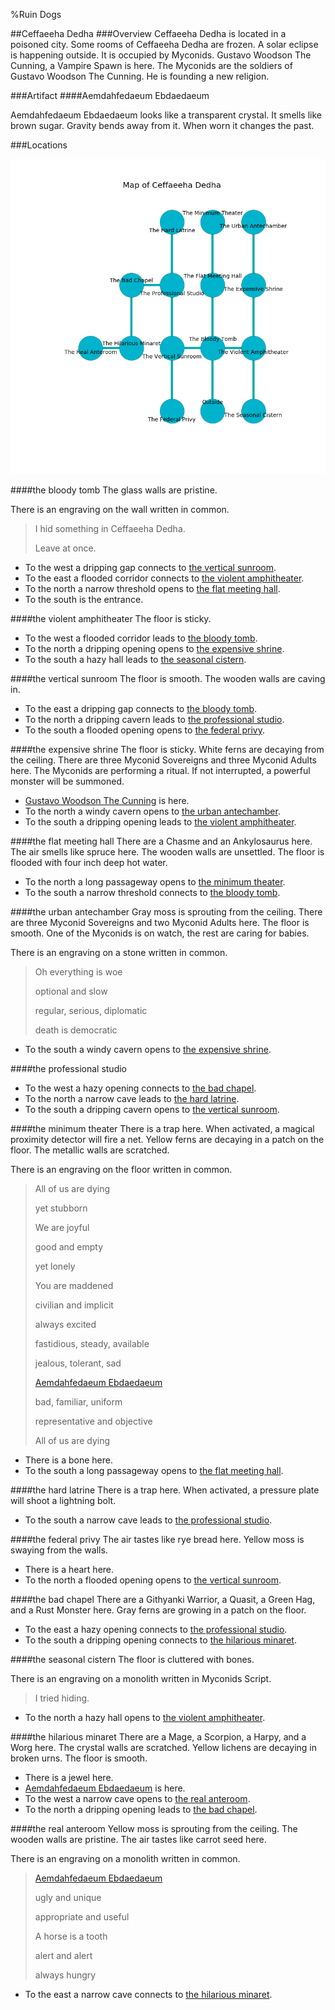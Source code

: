 %Ruin Dogs

##Ceffaeeha Dedha
###Overview
Ceffaeeha Dedha is located in a poisoned city. Some rooms of Ceffaeeha Dedha are frozen. A solar eclipse is happening outside. It is occupied by Myconids. <a name="Gustavo-Woodson-The-Cunning"></a>Gustavo Woodson The Cunning, a Vampire Spawn is here. The Myconids are the soldiers of Gustavo Woodson The Cunning. He  is founding a new religion. 



###Artifact
####<a name="Aemdahfedaeum-Ebdaedaeum"></a>Aemdahfedaeum Ebdaedaeum


Aemdahfedaeum Ebdaedaeum looks like a transparent crystal. It smells like brown sugar. Gravity bends away from it. When worn it changes the past. 





###Locations


![](../v2/images/Ceffaeeha-Dedha.png)

####<a name="the-bloody-tomb"></a>the bloody tomb
The glass walls are pristine. 

There is an engraving on the wall written in common. 

> I hid something in Ceffaeeha Dedha.
>
> Leave at once.
>


* To the west a dripping gap connects to [the vertical sunroom](#the-vertical-sunroom).
* To the east a flooded corridor connects to [the violent amphitheater](#the-violent-amphitheater).
* To the north a narrow threshold opens to [the flat meeting hall](#the-flat-meeting-hall).
* To the south is the entrance.


####<a name="the-violent-amphitheater"></a>the violent amphitheater
The floor is sticky. 



* To the west a flooded corridor leads to [the bloody tomb](#the-bloody-tomb).
* To the north a dripping opening opens to [the expensive shrine](#the-expensive-shrine).
* To the south a hazy hall leads to [the seasonal cistern](#the-seasonal-cistern).


####<a name="the-vertical-sunroom"></a>the vertical sunroom
The floor is smooth. The wooden walls are caving in. 



* To the east a dripping gap connects to [the bloody tomb](#the-bloody-tomb).
* To the north a dripping cavern leads to [the professional studio](#the-professional-studio).
* To the south a flooded opening opens to [the federal privy](#the-federal-privy).


####<a name="the-expensive-shrine"></a>the expensive shrine
The floor is sticky. White ferns are decaying from the ceiling. There are three Myconid Sovereigns and three Myconid Adults here. The Myconids are performing a ritual. If not interrupted, a powerful monster will be summoned. 



* [Gustavo Woodson The Cunning](#Gustavo-Woodson-The-Cunning) is here.
* To the north a windy cavern opens to [the urban antechamber](#the-urban-antechamber).
* To the south a dripping opening leads to [the violent amphitheater](#the-violent-amphitheater).


####<a name="the-flat-meeting-hall"></a>the flat meeting hall
There are a Chasme and an Ankylosaurus here. The air smells like spruce here. The wooden walls are unsettled. The floor is flooded with four inch deep hot water. 



* To the north a long passageway opens to [the minimum theater](#the-minimum-theater).
* To the south a narrow threshold connects to [the bloody tomb](#the-bloody-tomb).


####<a name="the-urban-antechamber"></a>the urban antechamber
Gray moss is sprouting from the ceiling. There are three Myconid Sovereigns and two Myconid Adults here. The floor is smooth. One of the Myconids is on watch, the rest are caring for babies. 

There is an engraving on a stone written in common. 

> Oh everything is woe
>
> optional and slow
>
> regular, serious, diplomatic
>
> death is democratic
>


* To the south a windy cavern opens to [the expensive shrine](#the-expensive-shrine).


####<a name="the-professional-studio"></a>the professional studio




* To the west a hazy opening connects to [the bad chapel](#the-bad-chapel).
* To the north a narrow cave leads to [the hard latrine](#the-hard-latrine).
* To the south a dripping cavern opens to [the vertical sunroom](#the-vertical-sunroom).


####<a name="the-minimum-theater"></a>the minimum theater
There is a trap here. When activated, a magical proximity detector will fire a net. Yellow ferns are decaying in a patch on the floor. The metallic walls are scratched. 

There is an engraving on the floor written in common. 

> All of us are dying
>
> yet stubborn
>
> We are joyful
>
> good and empty
>
> yet lonely
>
> You are maddened
>
> civilian and implicit
>
> always excited
>
> fastidious, steady, available
>
> jealous, tolerant, sad
>
> [Aemdahfedaeum Ebdaedaeum](#Aemdahfedaeum-Ebdaedaeum)
>
> bad, familiar, uniform
>
> representative and objective
>
> All of us are dying
>


* There is a bone here.
* To the south a long passageway opens to [the flat meeting hall](#the-flat-meeting-hall).


####<a name="the-hard-latrine"></a>the hard latrine
There is a trap here. When activated, a pressure plate will shoot a lightning bolt. 



* To the south a narrow cave leads to [the professional studio](#the-professional-studio).


####<a name="the-federal-privy"></a>the federal privy
The air tastes like rye bread here. Yellow moss is swaying from the walls. 



* There is a heart here.
* To the north a flooded opening opens to [the vertical sunroom](#the-vertical-sunroom).


####<a name="the-bad-chapel"></a>the bad chapel
There are a Githyanki Warrior, a Quasit, a Green Hag, and a Rust Monster here. Gray ferns are growing in a patch on the floor. 



* To the east a hazy opening connects to [the professional studio](#the-professional-studio).
* To the south a dripping opening connects to [the hilarious minaret](#the-hilarious-minaret).


####<a name="the-seasonal-cistern"></a>the seasonal cistern
The floor is cluttered with bones. 

There is an engraving on a monolith written in Myconids Script. 

> I tried hiding.
>


* To the north a hazy hall opens to [the violent amphitheater](#the-violent-amphitheater).


####<a name="the-hilarious-minaret"></a>the hilarious minaret
There are a Mage, a Scorpion, a Harpy, and a Worg here. The crystal walls are scratched. Yellow lichens are decaying in broken urns. The floor is smooth. 



* There is a jewel here.
* [Aemdahfedaeum Ebdaedaeum](#Aemdahfedaeum-Ebdaedaeum) is here.
* To the west a narrow cave opens to [the real anteroom](#the-real-anteroom).
* To the north a dripping opening leads to [the bad chapel](#the-bad-chapel).


####<a name="the-real-anteroom"></a>the real anteroom
Yellow moss is sprouting from the ceiling. The wooden walls are pristine. The air tastes like carrot seed here. 

There is an engraving on a monolith written in common. 

> [Aemdahfedaeum Ebdaedaeum](#Aemdahfedaeum-Ebdaedaeum)
>
> ugly and unique
>
> appropriate and useful
>
> A horse is a tooth
>
> alert and alert
>
> always hungry
>


* To the east a narrow cave connects to [the hilarious minaret](#the-hilarious-minaret).


